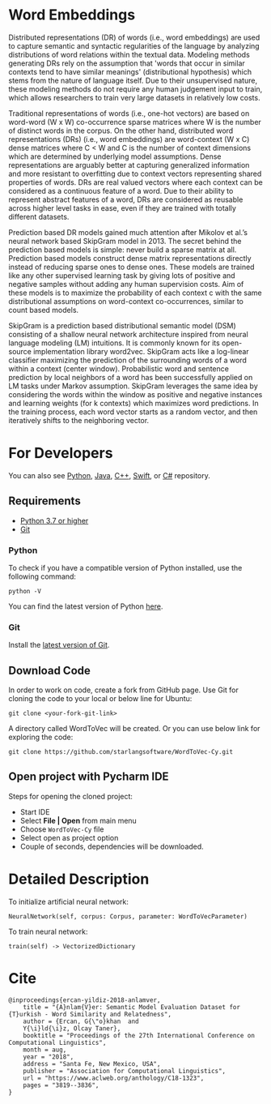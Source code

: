 Word Embeddings
============

Distributed representations (DR) of words (i.e., word embeddings) are used to capture semantic and syntactic regularities of the language by analyzing distributions of word relations within the textual data. Modeling methods generating DRs rely on the assumption that 'words that occur in similar contexts tend to have similar meanings' (distributional hypothesis) which stems from the nature of language itself. Due to their unsupervised nature, these modeling methods do not require any human judgement input to train, which allows researchers to train very large datasets in relatively low costs.

Traditional representations of words (i.e., one-hot vectors) are based on word-word (W x W) co-occurrence sparse matrices where W is the number of distinct words in the corpus. On the other hand, distributed word representations (DRs) (i.e., word embeddings) are word-context (W x C) dense matrices where C < W and C is the number of context dimensions which are determined by underlying model assumptions. Dense representations are arguably better at capturing generalized information and more resistant to overfitting due to context vectors representing shared properties of words. DRs are real valued vectors where each context can be considered as a continuous feature of a word. Due to their ability to represent abstract features of a word, DRs are considered as reusable across higher level tasks in ease, even if they are trained with totally different datasets.

Prediction based DR models gained much attention after Mikolov et al.’s neural network based SkipGram model in 2013. The secret behind the prediction based models is simple: never build a sparse matrix at all. Prediction based models construct dense matrix representations directly instead of reducing sparse ones to dense ones. These models are trained like any other supervised learning task by giving lots of positive and negative samples without adding any human supervision costs. Aim of these models is to maximize the probability of each context c with the same distributional assumptions on word-context co-occurrences, similar to count based models.

SkipGram is a prediction based distributional semantic model (DSM) consisting of a shallow neural network architecture inspired from neural language modeling (LM) intuitions. It is commonly known for its open-source implementation library word2vec. SkipGram acts like a log-linear classifier maximizing the prediction of the surrounding words of a word within a context (center window). Probabilistic word and sentence prediction by local neighbors of a word has been successfully applied on LM tasks under Markov assumption. SkipGram leverages the same idea by considering the words within the window as positive and negative instances and learning weights (for k contexts) which maximizes word predictions. In the training process, each word vector starts as a random vector, and then iteratively shifts to the neighboring vector.

For Developers
============

You can also see [Python](https://github.com/starlangsoftware/WordToVec-Py), [Java](https://github.com/starlangsoftware/WordToVec), [C++](https://github.com/starlangsoftware/WordToVec-CPP), [Swift](https://github.com/starlangsoftware/WordToVec-Swift), or [C#](https://github.com/starlangsoftware/WordToVec-CS) repository.

## Requirements

* [Python 3.7 or higher](#python)
* [Git](#git)

### Python 

To check if you have a compatible version of Python installed, use the following command:

    python -V
    
You can find the latest version of Python [here](https://www.python.org/downloads/).

### Git

Install the [latest version of Git](https://git-scm.com/book/en/v2/Getting-Started-Installing-Git).

## Download Code

In order to work on code, create a fork from GitHub page. 
Use Git for cloning the code to your local or below line for Ubuntu:

	git clone <your-fork-git-link>

A directory called WordToVec will be created. Or you can use below link for exploring the code:

	git clone https://github.com/starlangsoftware/WordToVec-Cy.git

## Open project with Pycharm IDE

Steps for opening the cloned project:

* Start IDE
* Select **File | Open** from main menu
* Choose `WordToVec-Cy` file
* Select open as project option
* Couple of seconds, dependencies will be downloaded. 

Detailed Description
============

To initialize artificial neural network:

	NeuralNetwork(self, corpus: Corpus, parameter: WordToVecParameter)

To train neural network:

	train(self) -> VectorizedDictionary

# Cite

	@inproceedings{ercan-yildiz-2018-anlamver,
    	title = "{A}nlam{V}er: Semantic Model Evaluation Dataset for {T}urkish - Word Similarity and Relatedness",
    	author = {Ercan, G{\"o}khan  and
      	Y{\i}ld{\i}z, Olcay Taner},
    	booktitle = "Proceedings of the 27th International Conference on Computational Linguistics",
    	month = aug,
    	year = "2018",
    	address = "Santa Fe, New Mexico, USA",
    	publisher = "Association for Computational Linguistics",
    	url = "https://www.aclweb.org/anthology/C18-1323",
    	pages = "3819--3836",
	}
